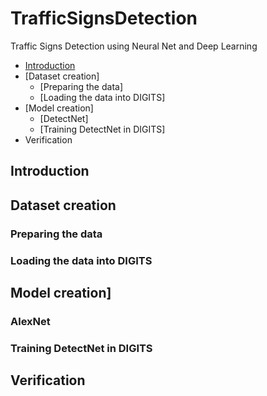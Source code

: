 # TrafficSignsDetection
Traffic Signs Detection using Neural Net and Deep Learning

- [Introduction](./README.md##Introduction)
- [Dataset creation]
  - [Preparing the data]
  - [Loading the data into DIGITS]
- [Model creation]
  - [DetectNet]
  - [Training DetectNet in DIGITS]
- Verification

## Introduction
## Dataset creation
  ### Preparing the data
  ### Loading the data into DIGITS
## Model creation]
  ### AlexNet
  ### Training DetectNet in DIGITS
## Verification
